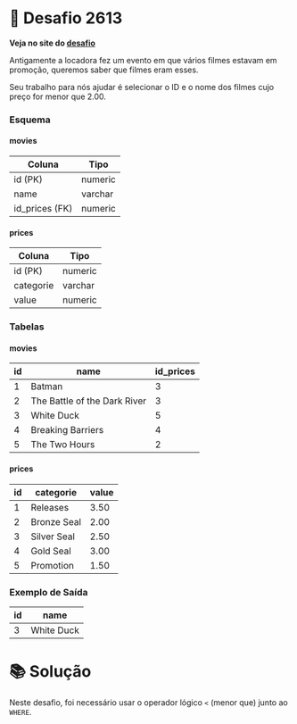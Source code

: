 # 📖 Desafio 2613

**Veja no site do [desafio](https://www.beecrowd.com.br/judge/pt/problems/view/2613)**

Antigamente a locadora fez um evento em que vários filmes estavam em promoção, queremos saber que filmes eram esses.

Seu trabalho para nós ajudar é selecionar o ID e o nome dos filmes cujo preço for menor que 2.00.

### Esquema

#### **movies**

| Coluna         | Tipo    |
| -------------- | ------- |
| id (PK)        | numeric |
| name           | varchar |
| id_prices (FK) | numeric |

#### **prices**

| Coluna    | Tipo    |
| --------- | ------- |
| id (PK)   | numeric |
| categorie | varchar |
| value     | numeric |

### Tabelas

#### **movies**

| id  | name                         | id_prices |
| --- | ---------------------------- | --------- |
| 1   | Batman                       | 3         |
| 2   | The Battle of the Dark River | 3         |
| 3   | White Duck                   | 5         |
| 4   | Breaking Barriers            | 4         |
| 5   | The Two Hours                | 2         |

#### **prices**

| id  | categorie   | value |
| --- | ----------- | ----- |
| 1   | Releases    | 3.50  |
| 2   | Bronze Seal | 2.00  |
| 3   | Silver Seal | 2.50  |
| 4   | Gold Seal   | 3.00  |
| 5   | Promotion   | 1.50  |

### Exemplo de Saída

| id  | name       |
| --- | ---------- |
| 3   | White Duck |

# 📚 Solução

Neste desafio, foi necessário usar o operador lógico `<` (menor que) junto ao `WHERE`.
